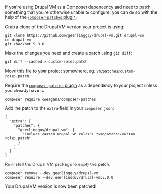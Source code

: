 If you're using Drupal VM as a Composer dependency and need to patch something that you're otherwise unable to configure, you can do so with the help of the [`composer-patches` plugin](https://github.com/cweagans/composer-patches).

Grab a clone of the Drupal VM version your project is using:

    git clone https://github.com/geerlingguy/drupal-vm.git drupal-vm
    cd drupal-vm
    git checkout 5.0.0

Make the changes you need and create a patch using `git diff`:

    git diff --cached > custom-roles.patch

Move this file to your project somewhere, eg. `vm/patches/custom-roles.patch`.

Require the [`composer-patches` plugin](https://github.com/cweagans/composer-patches) as a dependency to your project unless you already have it:

    composer require cweagans/composer-patches

Add the patch to the `extra`-field in your `composer.json`:

    {
      "extra": {
        "patches": {
          "geerlingguy/drupal-vm": {
            "Include custom Drupal VM roles": "vm/patches/custom-roles.patch"
          }
        }
      }
    }

Re-install the Drupal VM package to apply the patch:

    composer remove --dev geerlingguy/drupal-vm
    composer require --dev geerlingguy/drupal-vm:5.0.0

Your Drupal VM version is now been patched!
